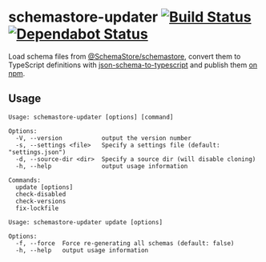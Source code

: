 # schemastore-updater [![Build Status](https://action-badges.now.sh/ffflorian/schemastore-updater)](https://github.com/ffflorian/schemastore-updater/actions/) [![Dependabot Status](https://api.dependabot.com/badges/status?host=github&repo=ffflorian/schemastore-updater)](https://dependabot.com)

Load schema files from [@SchemaStore/schemastore](https://github.com/SchemaStore/schemastore), convert them to TypeScript definitions with [json-schema-to-typescript](https://www.npmjs.com/package/json-schema-to-typescript) and publish them [on npm](https://www.npmjs.com/org/schemastore).

## Usage

```
Usage: schemastore-updater [options] [command]

Options:
  -V, --version           output the version number
  -s, --settings <file>   Specify a settings file (default: "settings.json")
  -d, --source-dir <dir>  Specify a source dir (will disable cloning)
  -h, --help              output usage information

Commands:
  update [options]
  check-disabled
  check-versions
  fix-lockfile
```

```
Usage: schemastore-updater update [options]

Options:
  -f, --force  Force re-generating all schemas (default: false)
  -h, --help   output usage information
```
